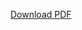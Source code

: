 [Download PDF](https://github.com/ShabanaHaider/planningtechnicalfoundation/blob/main/Planning%20the%20technical%20foundation%20day%202.pdf)
